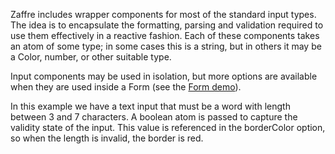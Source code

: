 Zaffre includes wrapper components for most of the standard input types. The idea is to encapsulate the formatting, parsing and validation required to use them effectively in a reactive fashion. Each of these components takes an atom of some type; in some cases this is a string, but in others it may be a Color, number, or other suitable type. 

Input components may be used in isolation, but more options are available when they are used inside a Form (see the [Form demo](/zgallery/#/demos/forms)).

In this example we have a text input that must be a word with length between 3 and 7 characters. A boolean atom is passed to capture the validity state of the input. This value is referenced in the borderColor option, so when the length is invalid, the border is red.